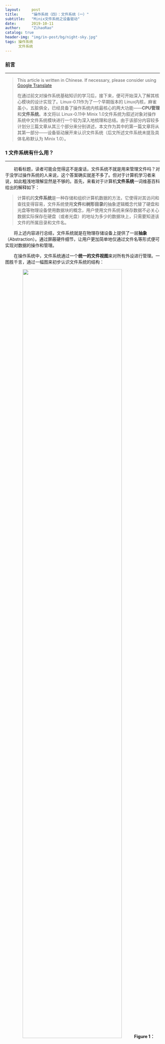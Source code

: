 ```yaml
---
layout:     post
title:      "操作系统（四）：文件系统（一）"
subtitle:   "Minix文件系统之设备驱动"
date:       2019-10-11
author:     "ZihaoRao"
catalog: true
header-img: "img/in-post/bg/night-sky.jpg"
tags: 操作系统
      文件系统
---
```






### 前言
---
> This article is written in Chinese. If necessary, please consider using [Google Translate](http://translate.google.com/translate?hl=en&sl=auto&tl=en&u=https://steverao.github.io/2019/10/11/file-system/)
>
> 在通过前文对操作系统基础知识的学习后，接下来，便可开始深入了解其核心模块的设计实现了。Linux-0.11作为了一个早期版本的 Linux内核，麻雀虽小，五脏俱全，已经具备了操作系统内核最核心的两大功能——**CPU管理**和**文件系统**。本文将以 Linux-0.11中 Minix 1.0文件系统为叙述对象对操作系统中文件系统模块进行一个较为深入地梳理和总结。由于该部分内容较多计划分三篇文章从其三个部分来分别讲述，本文作为其中的第一篇文章将从其第一部分——设备驱动展开来认识文件系统（后文所述文件系统未提及具体名称默认为 Minix 1.0）。                                                                                                                           



### 1 文件系统有什么用？
---
&emsp;&emsp;初看标题，读者可能会觉得这不是废话，文件系统不就是用来管理文件吗？对于没学过操作系统的人来说，这个答案确实就差不多了。但对于计算机学习者来说，如此粗浅地理解显然是不够的。首先，来看对于计算机**文件系统**一词维基百科给出的解释如下：

> 计算机的**文件系统**是一种存储和组织计算机数据的方法，它使得对其访问和查找变得容易，文件系统使用**文件**和**树形目录**的抽象逻辑概念代替了硬盘和光盘等物理设备使用数据块的概念，用户使用文件系统来保存数据不必关心数据实际保存在硬盘（或者光盘）的地址为多少的数据块上，只需要知道该文件的所属目录和文件名。

&emsp;&emsp;将上述内容进行总结，文件系统就是在物理存储设备上提供了一层**抽象**（Abstraction）。通过屏蔽硬件细节，让用户更加简单地仅通过文件名等形式便可实现对数据的操作和管理。

&emsp;&emsp;在操作系统中，文件系统通过一个**统一的文件视图**来对所有外设进行管理。一图胜千言，通过一幅图来初步认识文件系统的结构：

<div align="center"><img src="/img/in-post/content/os/file-system/unified-file-view.png" width="80%"/><b>Figure 1：Unified file view</b></div>

&emsp;&emsp;外设作为用户与计算机交互的入口，作为现代计算机组成中核心模块，扮演着非常重要的角色。一般的操作系统将外设粗略地分成两种类型：**块设备**（block device）和**字符设备**（character device）。块设备是一种可以以固定大小的数据块为单位进行寻址和访问的设备，如上图右侧的硬盘和软盘设备等。字符设备是一种以字符流作为操作对象的设备，不能进行寻址操作。如上图左侧的显示器，键盘和打印机等。相比于块设备而言，流设备的操作流程较简单，文本不做介绍，有兴趣的读者可以参考[《Linux内核完全注释》](https://book.douban.com/subject/1231236/)一书中第十章对流设备相关内容。本系列文章将按照上图所绘结构，以自底向上的顺序来叙述 Minix 1.0文件系统管理块设备的具体实现，本篇文章将通过对上图中 Layer 3中块设备与系统交互模块——设备驱动进行阐述来认识文件系统如何从源头进行数据的读写管理。



### 2 文件系统之设备驱动
---
#### 2.1 请求结构

&emsp;&emsp;由计算机组成原理知识可知，内存属于易失型存储器，断电后就会丢失其上所有数据。而硬盘则为持久性存储设备，只要不人为地删除，其上的数据一般都可长久保存。所以通常程序和文件等数据都存放在硬盘上，当系统开机后需要使用某个文件或程序时再动态将其加载入内存由处理器进行执行。本节将讲述的驱动程序将展示计算机文件系统如何从数据源头对数据块进行读写处理。

&emsp;&emsp;Linux-0.11的 Minix文件系统从设备读取数据的过程为，Layer 2中的缓冲管理程序通过调用 Layer 3中提供的低级块读写函数 `ll_rw_block()`，向相应的块设备驱动程序发出一个读/写数据块的操作请求。然后，该函数为此创建一个**请求结构项**，并插入到相应设备的请求队列中。为了提高读写磁盘的效率，减少磁头移动的距离，在插入请求项时会通过**电梯算法**对同一种设备的请求项按照一定的规则进行排序。

&emsp;&emsp;接下来将结合示意图以及 Linux-0.11内核相关具体代码对上述过程进行详细说明。首先，为了接收不同块设备的请求，Linux-0.11通过一张块设备表 `lbk_dev[]`来对不同设备的请求项分别进行管理。每种块设备都在表中占一项，块设备结构表表项结构如下：

```c++
/* linux-0.11/kernel/blk_drv/blk.h*/
struct blk_dev_struct {
	void (*request_fn)(void);         //Function pointer for request item operation
	struct request * current_request; //Current request item pointer
};

//Block device table(array，NR_BLK_DEV=7)
extern struct blk_dev_struct blk_dev[NR_BLK_DEV];
```

&emsp;&emsp;设备结构表结构体中，第一个字段为函数指针，其指向对应具体块设备驱动程序中的执行函数，用于调用具体块设备驱动程序处理相应块设备链表中的请求项。例如：对于硬盘设备，它为 `do_hd_request()`，对于软盘设备，它为 `do_floppy_request()`。第二个字段是当前请求项结构指针，用于指向本块设备请求项队列的表头，初始化时都被设置成 NULL。在 Linux-0.11中，默认的块设备有三种，它们分别对应的请求信息如下：

| 主设备号 |  类型  |       说明       |     请求项操作函数     |
| :--: | :--: | :------------: | :-------------: |
|  1   | 块/字符 | ram, 内存设备，虚拟盘等 | do_rd_request() |
|  2   |  块   |    fd, 软驱设备    | do_fd_request() |
|  3   |  块   |    hd, 硬盘设备    | do_hd_request() |

&emsp;&emsp;当内核发出一个块设备读写请求，`ll_rw_block()`函数即根据其参数中指明的命令(读/写)和设备号等信息，构造一个对应的请求项，然后再插入到块设备表 `blk_dev[]`中对应设备项所指向的请求队列中。块设备请求项结构如下：

```c
/* linux-0.11/kernel/blk_drv/blk.h */
struct request {
	int dev;		       /* -1 if no request */
	int cmd;		       /* READ or WRITE */
	int errors;                    /* the time of execution error*/
	unsigned long sector           /* starting sector*/
	unsigned long nr_sectors;      /* the sum number of sector need reading/writing this*/
	char * buffer;                 /* buffer to storage block that interaction with harddisk*/
	struct task_struct * waiting;  /* the process is waiting for the request*/
	struct buffer_head * bh;       /* pointer of buffer block*/
	struct request * next;         /* the next request in linklist*/
};
extern struct request request[NR_REQUEST];
```

&emsp;&emsp;每个块设备的当前请求(`current_request`) 指针与请求项数组中该设备的请求项链表共同构成了块设备的请求队列。项与项之间利用字段 next指针形成链表。因此块设备项和相应的请求队列的数组形成如下图所示结构，请求项采用数组加链表结构的好处有两点：一是利用请求项的数组结构在搜索空闲请求块时可进行循环操作，速度快。二是为了方便电梯算法将新请求项插入到请求项链表上合适的位置中。

<div align="center"><img src="/img/in-post/content/os/file-system/request-structure.png" width="90%"/><b>Figure 2：Request structure</b></div>

#### 2.2 电梯算法

&emsp;&emsp;上文已经提及，在块请求项插入请求队列过程中会通过电梯算法根据磁头移动最少等原则将其放到最合适的地方，以便提高磁盘整体的读写效率。接下来我们从具体的代码来了解其实现过程。

```c++
/* linux-0.11/kernel/blk_drv/ll_rw_blk.c */
static void add_request(struct blk_dev_struct * dev, struct request * req)
{
	struct request * tmp;

	req->next = NULL;
	cli();
	if (req->bh)
		req->bh->b_dirt = 0;
	//if dev is null, add request to header directly.
	if (!(tmp = dev->current_request)) {
		dev->current_request = req;
		sti();
		(dev->request_fn)();
		return;
	}
	//if not, utilize the elevator algorithm to insert it into REQUEST list.
	for ( ; tmp->next ; tmp=tmp->next)
		if ((IN_ORDER(tmp,req) || 
		    !IN_ORDER(tmp,tmp->next)) &&
		    IN_ORDER(req,tmp->next))
			break;
	req->next=tmp->next;
	tmp->next=req;
	sti();
}

/*
 * This is used in the elevator algorithm: Note that
 * reads always go before writes. This is natural: reads
 * are much more time-critical than writes.
 */
#define IN_ORDER(s1,s2) \
((s1)->cmd<(s2)->cmd || ((s1)->cmd==(s2)->cmd && \
((s1)->dev < (s2)->dev || ((s1)->dev == (s2)->dev && \
(s1)->sector < (s2)->sector))))
```

&emsp;&emsp;函数实现了将新请求项 request插入到请求表中的业务逻辑。首先，注意函数第一个参数 `blk_dev_struct`指针指向调用前根据设备号获得的特定块设备表项。第7行是通过开关中断保护这段临界区（Linux-0.11运行在单CPU上，可使用开关中断实现临界区保护），对应第13和25行有相应的解锁操作。该处通过开关中断来避免多线程下的插入异常。再看到第 10行，当该设备请求表还没有请求项时，直接将该请求项插入其中然后通过13行调用对应的设备驱动程序开始处理请求项链表上的请求。当设备请求表头指针不为空时，通过电梯算法将 request插入请求链表中合适的位置上。电梯算法实现定义在 `IN_ORDER`宏函数中。

#### 2.3 块设备读写流程

&emsp;&emsp;通过上述内容，我们已经了解了块设备请求项的基本组织形式等细节。接下来，就通过磁盘（HardDisk）驱动程序代码来看看磁盘驱动程序如何处理其对应块设备请求队列中的请求项。在讲解代码前，先再把目光投到上文 `add_request()`函数第13行找到对应设备驱动程序执行的开始 `(dev->request_fn)()`，该句通过函数指针的方式执行对应设备的驱动程序入口函数，硬盘是 do_hd_request()，软盘是 do_fd_request()，虚拟盘是 do_rd_request()等。本节我们仅通过硬盘驱动程序为案例来介绍块设备读写块过程，其他设备思路也大致相同有兴趣可阅读相关源码进行学习。硬盘驱动程序中核心源码如下，为了便于说明，仅保留了核心执行流程代码，删掉了一些额外细节：

```c
/*linux-0.11/kernel/hd.c */
void do_hd_request(void)
{
	int i,r = 0;
	unsigned int block,dev;
	unsigned int sec,head,cyl;
	unsigned int nsect;

	INIT_REQUEST;
	dev = MINOR(CURRENT->dev);
	block = CURRENT->sector;
	... /* Omit some sector checks*/
	block += hd[dev].start_sect;
	dev /= 5;
	__asm__("divl %4":"=a" (block),"=d" (sec):"0" (block),"1" (0),
		"r" (hd_info[dev].sect));
	__asm__("divl %4":"=a" (cyl),"=d" (head):"0" (block),"1" (0),
		"r" (hd_info[dev].head));
	sec++;
	nsect = CURRENT->nr_sectors;
	... /* Omit some Hard disk hardware flag checks*/
	if (CURRENT->cmd == WRITE) {
		hd_out(dev,nsect,sec,head,cyl,WIN_WRITE,&write_intr);
	    .../* Omit some Hard disk hardware checks*/
	} else if (CURRENT->cmd == READ) {
		hd_out(dev,nsect,sec,head,cyl,WIN_READ,&read_intr);
	} else
		panic("unknown hd-command");
}

/*linux-0.11/kernel/hd.c, sent WRITE/READ command to control of harddisk*/
static void hd_out(unsigned int drive,unsigned int nsect,unsigned int sect,
		unsigned int head,unsigned int cyl,unsigned int cmd,
		void (*intr_addr)(void))
{
	register int port asm("dx");

	... /* Omit some block checks*/
	do_hd = intr_addr;
	outb_p(hd_info[drive].ctl,HD_CMD);
	port=HD_DATA;
	outb_p(hd_info[drive].wpcom>>2,++port);
	outb_p(nsect,++port);
	outb_p(sect,++port);
	outb_p(cyl,++port);
	outb_p(cyl>>8,++port);
	outb_p(0xA0|(drive<<4)|head,++port);
	outb(cmd,++port);
}

/*linux-0.11/kernel/hd.c, READ command*/
static void read_intr(void)
{
	.../* Omit some checks*/
	port_read(HD_DATA,CURRENT->buffer,256);
	CURRENT->errors = 0;
	CURRENT->buffer += 512;
	CURRENT->sector++;
	if (--CURRENT->nr_sectors) {
		do_hd = &read_intr;
		return;
	}
	end_request(1);
	do_hd_request();
}

/*linux-0.11/kernel/hd.c, WRITE command*/
static void write_intr(void)
{
	.../* Omit some checks*/
	if (--CURRENT->nr_sectors) {
		CURRENT->sector++;
		CURRENT->buffer += 512;
		do_hd = &write_intr;
		port_write(HD_DATA,CURRENT->buffer,256);
		return;
	}
	end_request(1);
	do_hd_request();
}

/*linux-0.11/kernel/blk.h, */
static inline void end_request(int uptodate)
{
	DEVICE_OFF(CURRENT->dev);
	if (CURRENT->bh) {
		CURRENT->bh->b_uptodate = uptodate;
		unlock_buffer(CURRENT->bh);
	}
	if (!uptodate) {
		printk(DEVICE_NAME " I/O error\n\r");
		printk("dev %04x, block %d\n\r",CURRENT->dev,
			CURRENT->bh->b_blocknr);
	}
	wake_up(&CURRENT->waiting);
	wake_up(&wait_for_request);
	CURRENT->dev = -1;
	CURRENT = CURRENT->next;
}
```

&emsp;&emsp;首先，我们从头开始看硬盘驱动程序的执行入口函数 `do_hd_request()`，第9行的 `INIT_REQUEST`是一段宏调用用来检查请求项的合法性，若请求队列中已经没有请求项则退出。然后，第10~21行代码是将请求项参数解析成硬盘中具体扇区等信息，为磁盘控制器在特定扇区，磁道和柱面上进行读写数据提供详细信息。第22~26行是该函数的核心功能，根据请求命令类型（读/写），分别传递不同参数调用 `hd_out()`函数执行对应的逻辑。

&emsp;&emsp;`hd_out()`函数作为驱动程序与硬盘控制器的交互函数，承担了发送读/写命令给硬盘控制器的任务。首先看到第36行，定义局部寄存器变量并存放在指定通用寄存器 dx中，该处应结合第 41行来看，置 dx为数据寄存器端口（0xlf0）。然后通过第 42~48行参数的传递和 port变量指针的移动将读/写硬盘所需的磁盘详细信息设置到 **0x1f1~0x1f7**这 7个端口上。另外，第39行的 `do_hd`所指函数会在硬盘控制器发出中断后的中断处理程序中被调用，将参数 `intr_addr`函数指针所指的 `read_intr()/write_intr()`函数赋给其，当硬盘完成了一次任务向 CPU发出中断时，在对应的中断处理程序中，调用本次请求的 `do_hd`指针所指向的任务函数进行执行。最终，硬盘控制器通过特定端口的参数获取读/写硬盘的具体信息，便可开始执行数据块的读/写请求。

&emsp;&emsp;以上就是请求项执行的基本过程，接下来再对其中的执行函数 read_intr()和write_intr()进行一个较详细的介绍，通过阅读其具体实现便可理解一个设备请求队列中的任务是如何从开始执行到全部执行完毕结束。首先，看到第 55行 read_intr()函数中的 `port_read()`函数，该是一段C语言内嵌汇编指令。其将 256个内存字即一个扇区中 512字节数据读入到请求项缓存结构 buffer中（即缓存中的一个块）。当一个任务较大不只有一个数据块时，通过第 56~58行设置标志位，移动缓存块指针和递增扇区号以及重置 `do_hd`函数指针等操作在磁盘执行完 port_read()后磁盘控制器再次发出中断时，再次执行中断处理程序开始下一个扇区数据的读取直到读完所有所需的扇区为止。write_intr()函数写入数据与上述过程类似，这里不再累述。当任务全部读写完毕，最后通过执行第63行的 `end_request(1)`函数唤醒等待当前任务的进程，并将当前任务指针指向请求队列中的下一个任务。然后再调用 `do_hd_request()`开始下一个任务的执行，依此循环往复直到队列中的所有请求项执行完毕，队首指针为 NULL。最后，当调用 `do_hd_request()`执行到第9行 `INIT_REQUEST`发现没有可执行请求主动退出循环，即完成该设备请求队列中所有任务。上述过程的可参照一下图解：

<div align="center"><img src="/img/in-post/content/os/file-system/reading-process.png" width="90%"/><b>Figure 3：Reading process</b></div>

<div align="center"><img src="/img/in-post/content/os/file-system/writing-process.png" width="90%"/><b>Figure 4：Writing process</b></div>

&emsp;&emsp;以上便是磁盘块设备请求队列中任务循环执行的全过程，在其中一个设备的循环执行过程起于上述 `add_request()`函数第13行 `(dev->request_fn)()`函数调用，终于当该设备请求队列为空后执行上述 `do_hd_request()`函数第9行的  `INIT_REQUEST`宏函数而终止，上述整个过程如下图所示:

<div align="center"><img src="/img/in-post/content/os/file-system/driver-workflow.png" width="90%"/><b>Figure 5：Driver workflow</b></div>

### 3 小结

---
- 本文首先介绍了计算机文件系统的相关概念。然后，以自底向上的顺序开始讲述文件系统的第一部分也是本文的主要内容——设备驱动程序，作为接口程序它为操作系统与具体外设交互提供了具体控制实现。本文作为文件系统系列文章中的第一篇主要是从数据输入输出源头开始介绍文件系统，后续文章将对文件系统中的缓存以及文件组织结构等更多文件系统的其他模块进行讲述，有兴趣的读者可通过后文的阅读进行相关内容的学习。

  ​




### 参考资料
---
- [Linux内核完全注释，赵炯](https://book.douban.com/subject/1231236/)
- [哈尔滨工业大学操作系统课程，李治军](https://www.bilibili.com/video/av17036347?from=search&seid=11186295937821986776)

